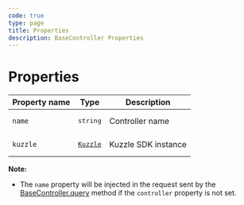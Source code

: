 ```yaml
---
code: true
type: page
title: Properties
description: BaseController Properties
---
```


# Properties

| Property name        | Type     | Description          |
| -------------------- | -------- | --------------------------------------- |
| `name`               | <pre>string</pre> | Controller name    |
| `kuzzle`             | <a href="/sdk/js/6/core-classes/kuzzle"><pre>Kuzzle</pre></a> | Kuzzle SDK instance      |

**Note:**
 - The `name` property will be injected in the request sent by the [BaseController.query](/sdk/js/6/core-classes/base-controller/query) method if the `controller` property is not set.